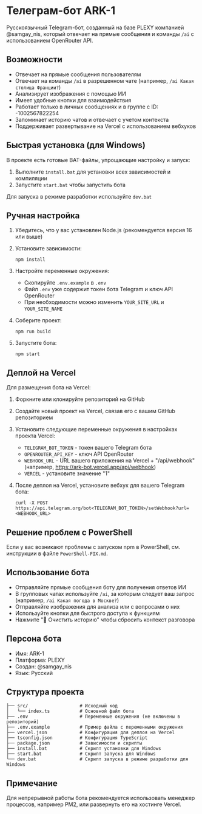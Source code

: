 # Телеграм-бот ARK-1

Русскоязычный Telegram-бот, созданный на базе PLEXY компанией @samgay_nis, который отвечает на прямые сообщения и команды `/ai` с использованием OpenRouter API.

## Возможности

- Отвечает на прямые сообщения пользователям
- Отвечает на команды `/ai` в разрешенном чате (например, `/ai Какая столица Франции?`)
- Анализирует изображения с помощью ИИ
- Имеет удобные кнопки для взаимодействия
- Работает только в личных сообщениях и в группе с ID: -1002567822254
- Запоминает историю чатов и отвечает с учетом контекста
- Поддерживает развертывание на Vercel с использованием вебхуков

## Быстрая установка (для Windows)

В проекте есть готовые BAT-файлы, упрощающие настройку и запуск:

1. Выполните `install.bat` для установки всех зависимостей и компиляции
2. Запустите `start.bat` чтобы запустить бота

Для запуска в режиме разработки используйте `dev.bat`

## Ручная настройка

1. Убедитесь, что у вас установлен Node.js (рекомендуется версия 16 или выше)

2. Установите зависимости:
   ```
   npm install
   ```

3. Настройте переменные окружения:
   - Скопируйте `.env.example` в `.env`
   - Файл `.env` уже содержит токен бота Telegram и ключ API OpenRouter
   - При необходимости можно изменить `YOUR_SITE_URL` и `YOUR_SITE_NAME`

4. Соберите проект:
   ```
   npm run build
   ```

5. Запустите бота:
   ```
   npm start
   ```

## Деплой на Vercel

Для размещения бота на Vercel:

1. Форкните или клонируйте репозиторий на GitHub

2. Создайте новый проект на Vercel, связав его с вашим GitHub репозиторием

3. Установите следующие переменные окружения в настройках проекта Vercel:
   - `TELEGRAM_BOT_TOKEN` - токен вашего Telegram бота
   - `OPENROUTER_API_KEY` - ключ API OpenRouter
   - `WEBHOOK_URL` - URL вашего приложения на Vercel + "/api/webhook" (например, https://ark-bot.vercel.app/api/webhook)
   - `VERCEL` - установите значение "1"

4. После деплоя на Vercel, установите вебхук для вашего Telegram бота:
   ```
   curl -X POST https://api.telegram.org/bot<TELEGRAM_BOT_TOKEN>/setWebhook?url=<WEBHOOK_URL>
   ```

## Решение проблем с PowerShell

Если у вас возникают проблемы с запуском npm в PowerShell, см. инструкции в файле `PowerShell-FIX.md`.

## Использование бота

- Отправляйте прямые сообщения боту для получения ответов ИИ
- В групповых чатах используйте `/ai`, за которым следует ваш запрос (например, `/ai Какая погода в Москве?`)
- Отправляйте изображения для анализа или с вопросами о них
- Используйте кнопки для быстрого доступа к функциям
- Нажмите "🧹 Очистить историю" чтобы сбросить контекст разговора

## Персона бота

- Имя: ARK-1
- Платформа: PLEXY
- Создан: @samgay_nis
- Язык: Русский

## Структура проекта

```
├── src/                   # Исходный код
│   └── index.ts           # Основной файл бота
├── .env                   # Переменные окружения (не включены в репозиторий)
├── .env.example           # Пример файла с переменными окружения
├── vercel.json            # Конфигурация для деплоя на Vercel
├── tsconfig.json          # Конфигурация TypeScript
├── package.json           # Зависимости и скрипты
├── install.bat            # Скрипт установки для Windows
├── start.bat              # Скрипт запуска для Windows
└── dev.bat                # Скрипт запуска в режиме разработки для Windows
```

## Примечание

Для непрерывной работы бота рекомендуется использовать менеджер процессов, например PM2, или развернуть его на хостинге Vercel. 
